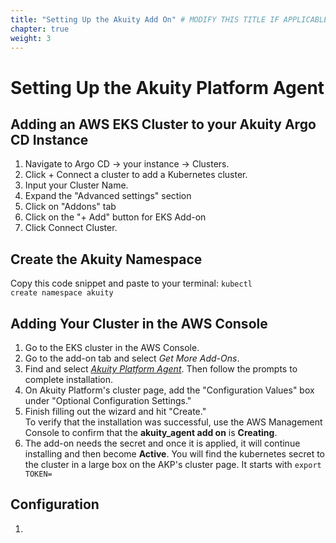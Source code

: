 ```yaml
---
title: "Setting Up the Akuity Add On" # MODIFY THIS TITLE IF APPLICABLE
chapter: true
weight: 3
---
```


# Setting Up the Akuity Platform Agent

## Adding an AWS EKS Cluster to your Akuity Argo CD Instance

1. Navigate to Argo CD → your instance → Clusters.
2. Click + Connect a cluster to add a Kubernetes cluster.
3. Input your Cluster Name.
4. Expand the "Advanced settings" section
5. Click on "Addons" tab
6. Click on the "+ Add" button for EKS Add-on
7. Click Connect Cluster.

## Create the Akuity Namespace
Copy this code snippet and paste to your terminal: <code>kubectl create namespace akuity</code>

## Adding Your Cluster in the AWS Console
1. Go to the EKS cluster in the AWS Console.
2. Go to the add-on tab and select *Get More Add-Ons*.
3. Find and select [*Akuity Platform Agent*](https://aws.amazon.com/marketplace/pp/prodview-zihrsklxqjuu6?sr=0-1&ref_=beagle&applicationId=AWSMPContessa). Then follow the prompts to complete installation. 
4. On Akuity Platform's cluster page, add the "Configuration Values" box under "Optional Configuration Settings."
5. Finish filling out the wizard and hit "Create." <br>
To verify that the installation was successful, use the AWS Management Console to confirm that the **akuity_agent add on** is **Creating**. 
6. The add-on needs the secret and once it is applied, it will continue installing and then become **Active**. You will find the kubernetes secret to the cluster in a large box on the AKP's cluster page. It starts with <code>export TOKEN=</code>

## Configuration
1. 
